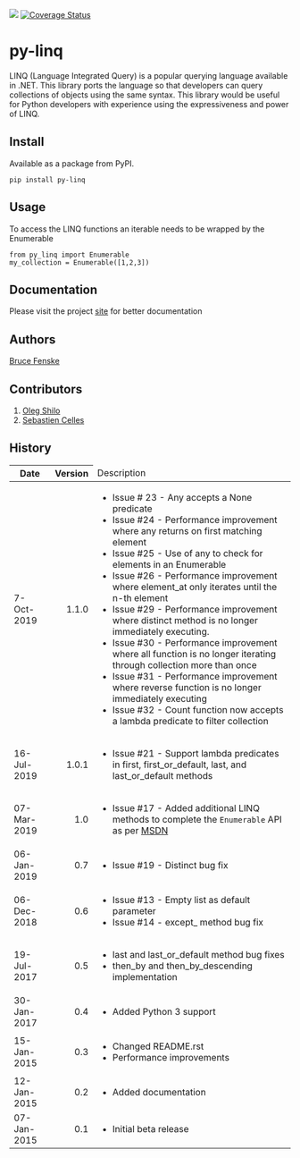 [![](https://travis-ci.org/viralogic/py-enumerable.svg?branch=master)](https://travis-ci.org/viralogic/py-enumerable)
[![Coverage Status](https://coveralls.io/repos/github/viralogic/py-enumerable/badge.svg?branch=master)](https://coveralls.io/github/viralogic/py-enumerable?branch=master)

# py-linq #

LINQ (Language Integrated Query) is a popular querying language available in .NET. This library ports the language so
that developers can query collections of objects using the same syntax. This library would be useful for Python developers
with experience using the expressiveness and power of LINQ.

## Install ##

Available as a package from PyPI.

    pip install py-linq

## Usage

To access the LINQ functions an iterable needs to be wrapped by the Enumerable

    from py_linq import Enumerable
    my_collection = Enumerable([1,2,3])

## Documentation ##

Please visit the project [site](https://viralogic.github.io/py-enumerable) for better documentation

## Authors ##

[Bruce Fenske](https://github.com/viralogic)

## Contributors ##

1. [Oleg Shilo](https://github.com/oleg-shilo)
2. [Sebastien Celles](https://github.com/scls19fr)

## History ##

<table>
    <thead>
        <tr>
            <th>Date</th>
            <th style='text-align: right;'>Version</th>
            <td>Description</td>
        </tr>
    </thead>
    <tbody>
        <tr>
            <td>7-Oct-2019</td>
            <td style='text-align: right;'>1.1.0</td>
            <td>
                <ul>
                    <li>Issue # 23 - Any accepts a None predicate</li>
                    <li>Issue #24 - Performance improvement where any returns on first matching element</li>
                    <li>Issue #25 - Use of any to check for elements in an Enumerable</li>
                    <li>Issue #26 - Performance improvement where element_at only iterates until the n-th element</li>
                    <li>Issue #29 - Performance improvement where distinct method is no longer immediately executing.</li>
                    <li>Issue #30 - Performance improvement where all function is no longer iterating through collection more than once</li>
                    <li>Issue #31 - Performance improvement where reverse function is no longer immediately executing</li>
                    <li>Issue #32 - Count function now accepts a lambda predicate to filter collection</li>
                </ul>
            </td>
        </tr>
        <tr>
            <td>16-Jul-2019</td>
            <td style='text-align: right;'>1.0.1</td>
            <td>
                <ul>
                    <li>Issue #21 - Support lambda predicates in first, first_or_default, last, and last_or_default methods</li>
                </ul>
            </td>
        </tr>
        <tr>
            <td>07-Mar-2019</td>
            <td style='text-align: right;'>1.0</td>
            <td>
                <ul>
                    <li>Issue #17 - Added additional LINQ methods to complete the <code>Enumerable</code> API as per <a href="https://docs.microsoft.com/en-us/dotnet/api/system.linq.enumerable?view=netframework-4.7.2">MSDN</a></li>
                </ul>
            </td>
        </tr>
        <tr>
            <td>06-Jan-2019</td>
            <td style='text-align: right;'>0.7</td>
            <td>
                <ul>
                    <li>Issue #19 - Distinct bug fix</li>
                </ul>
            </td>
        </tr>
        <tr>
            <td>06-Dec-2018</td>
            <td  style='text-align: right;'>0.6</td>
            <td>
                <ul>
                    <li>Issue #13 - Empty list as default parameter</li>
                    <li>Issue #14 - except_ method bug fix</li>
                </ul>
            </td>
        </tr>
        <tr>
            <td>19-Jul-2017</td>
            <td style='text-align: right;'>0.5</td>
            <td>
                <ul>
                    <li>last and last_or_default method bug fixes</li>
                    <li>then_by and then_by_descending implementation</li>
                </ul>
            </td>
        </tr>
        <tr>
            <td>30-Jan-2017</td>
            <td style='text-align: right;'>0.4</td>
            <td>
                <ul>
                    <li>Added Python 3 support</li>
                </ul>
            </td>
        </tr>
        <tr>
            <td>15-Jan-2015</td>
            <td style='text-align: right;'>0.3</td>
            <td>
                <ul>
                    <li>Changed README.rst</li>
                    <li>Performance improvements</li>
                </ul>
            </td>
        </tr>
        <tr>
            <td>12-Jan-2015</td>
            <td  style='text-align: right;'>0.2</td>
            <td>
                <ul>
                    <li>Added documentation</li>
                </ul>
            </td>
        </tr>
        <tr>
            <td>07-Jan-2015</td>
            <td  style='text-align: right;'>0.1</td>
            <td>
                <ul>
                    <li>Initial beta release</li>
                </ul>
            </td>
        </tr>
    </tbody>
</table>